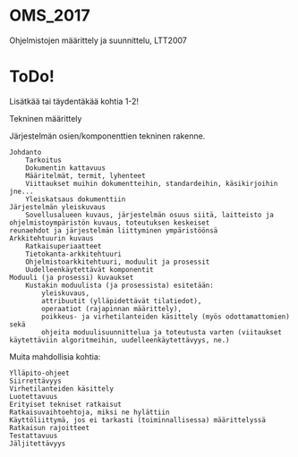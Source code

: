 # OMS_2017
Ohjelmistojen määrittely ja suunnittelu, LTT2007

# ToDo!

Lisätkää tai täydentäkää kohtia 1-2!


Tekninen määrittely

Järjestelmän osien/komponenttien tekninen rakenne.

    Johdanto
        Tarkoitus
        Dokumentin kattavuus
        Määritelmät, termit, lyhenteet
        Viittaukset muihin dokumentteihin, standardeihin, käsikirjoihin jne...
        Yleiskatsaus dokumenttiin
    Järjestelmän yleiskuvaus
        Sovellusalueen kuvaus, järjestelmän osuus siitä, laitteisto ja ohjelmistoympäristön kuvaus, toteutuksen keskeiset                       reunaehdot ja järjestelmän liittyminen ympäristöönsä
    Arkkitehtuurin kuvaus
        Ratkaisuperiaatteet
        Tietokanta-arkkitehtuuri
        Ohjelmistoarkkitehtuuri, moduulit ja prosessit
        Uudelleenkäytettävät komponentit
    Moduuli (ja prosessi) kuvaukset
        Kustakin moduulista (ja prosessista) esitetään:
            yleiskuvaus,
            attribuutit (ylläpidettävät tilatiedot),
            operaatiot (rajapinnan määrittely),
            poikkeus- ja virhetilanteiden käsittely (myös odottamattomien) sekä
            ohjeita moduulisuunnittelua ja toteutusta varten (viitaukset käytettäviin algoritmeihin, uudelleenkäytettävyys, ne.)

Muita mahdollisia kohtia:

    Ylläpito-ohjeet
    Siirrettävyys
    Virhetilanteiden käsittely
    Luotettavuus
    Erityiset tekniset ratkaisut
    Ratkaisuvaihtoehtoja, miksi ne hylättiin
    Käyttöliittymä, jos ei tarkasti (toiminnallisessa) määrittelyssä
    Ratkaisun rajoitteet
    Testattavuus
    Jäljitettävyys

